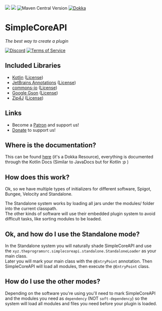 [![](https://jitci.com/gh/TheProgramSrc/SimpleCoreAPI/svg)](https://jitci.com/gh/TheProgramSrc/SimpleCoreAPI)
[![](https://jitpack.io/v/TheProgramSrc/SimpleCoreAPI.svg)](https://jitpack.io/#TheProgramSrc/SimpleCoreAPI)
![Maven Central Version](https://img.shields.io/maven-central/v/cl.franciscosolis/simplecoreapi?label=Maven+Central)
[![Dokka](https://javadoc.io/badge2/cl.franciscosolis/simplecoreapi/Dokka.svg?logo=Kotlin&color=7F52FF)](https://javadoc.io/doc/cl.franciscosolis/simplecoreapi)

# SimpleCoreAPI
_The best way to create a plugin_<br>

[![Discord](https://i.imgur.com/J1XhmMd.png)](https://go.franciscosolis.cl/discord)
[![Terms of Service](https://i.imgur.com/4tFAGtE.png)](https://go.theprogramsrc.xyz/tos)

## Included Libraries
* [Kotlin](https://github.com/JetBrains/Kotlin) ([License](https://github.com/JetBrains/Kotlin/blob/master/license/))
* [JetBrains Annotations](https://github.com/JetBrains/java-annotations) ([License](https://github.com/JetBrains/java-annotations/blob/master/LICENSE.txt))
* [commons-io](https://github.com/apache/commons-io) ([License](https://www.apache.org/licenses/LICENSE-2.0))
* [Google Gson](https://github.com/google/gson) ([License](https://github.com/google/gson/blob/master/LICENSE))
* [Zip4J](https://github.com/srikanth-lingala/zip4j) ([License](https://github.com/srikanth-lingala/zip4j/blob/master/LICENSE))

## Links
* Become a [Patron](https://go.theprogramsrc.xyz/patreon) and support us!
* [Donate](https://go.theprogramsrc.xyz/donate) to support us!

## Where is the documentation?
This can be found [here](https://docs.theprogramsrc.xyz/SimpleCoreAPI/) (it's a Dokka Resource), everything is documented through the Kotlin Docs (Similar to JavaDocs but for Kotlin :p )

## How does this work?
Ok, so we have multiple types of initializers for different software, Spigot, Bungee, Velocity and Standalone.

The Standalone system works by loading all jars under the modules/ folder into the current classpath.<br/>
The other kinds of software will use their embedded plugin system to avoid difficult tasks, like sorting modules to be loaded.

## Ok, and how do I use the Standalone mode?
In the Standalone system you will naturally shade SimpleCoreAPI and use the `xyz.theprogramsrc.simplecoreapi.standalone.StandaloneLoader` as your main class.<br/>
Later you will mark your main class with the `@EntryPoint` annotation. Then SimpleCoreAPI will load all modules, then execute the `@EntryPoint` class.

## How do I use the other modes?
Depending on the software you're using you'll need to mark SimpleCoreAPI and the modules you need as `dependency` (NOT `soft-dependency`) so the system will load all 
modules and files you need before your plugin is loaded.
